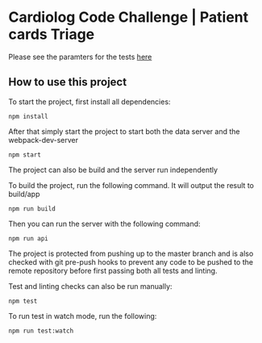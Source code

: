 # Cardiolog Code Challenge | Patient cards Triage

Please see the paramters for the tests [here](CHALLANGE_DESCRIPTION.md)

## How to use this project

To start the project, first install all dependencies:
```
npm install
````

After that simply start the project to start both the data server and the webpack-dev-server
```
npm start
````

The project can also be build and the server run independently

To build the project, run the following command. It will output the result to build/app
```
npm run build
```

Then you can run the server with the following command:
```
npm run api
```

The project is protected from pushing up to the master branch and is also checked with git pre-push hooks to prevent any code to be pushed to the remote repository before first passing both all tests and linting.

Test and linting checks can also be run manually:
```
npm test
```
To run test in watch mode, run the following:
```
npm run test:watch
```